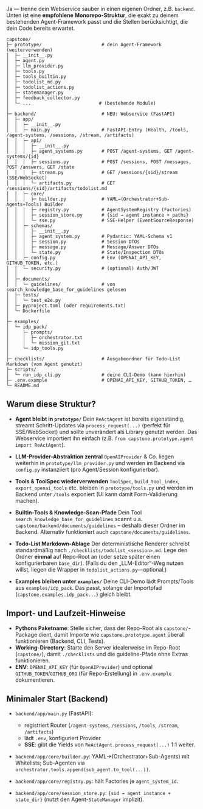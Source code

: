 Ja — trenne dein Webservice sauber in einen eigenen Ordner, z.B. `backend`. Unten ist eine **empfohlene Monorepo-Struktur**, die exakt zu deinem bestehenden Agent-Framework passt und die Stellen berücksichtigt, die dein Code bereits erwartet.

```text
capstone/
├─ prototype/                      # dein Agent-Framework (weiterverwenden)
│  ├─ __init__.py
│  ├─ agent.py
│  ├─ llm_provider.py
│  ├─ tools.py
│  ├─ tools_builtin.py
│  ├─ todolist_md.py
│  ├─ todolist_actions.py
│  ├─ statemanager.py
│  ├─ feedback_collector.py
│  └─ ...                         # (bestehende Module)
│
├─ backend/                        # NEU: Webservice (FastAPI)
│  ├─ app/
│  │  ├─ __init__.py
│  │  ├─ main.py                   # FastAPI-Entry (Health, /tools, /agent-systems, /sessions, /stream, /artifacts)
│  │  ├─ api/
│  │  │  ├─ __init__.py
│  │  │  ├─ agent_systems.py       # POST /agent-systems, GET /agent-systems/{id}
│  │  │  ├─ sessions.py            # POST /sessions, POST /messages, POST /answers, GET /state
│  │  │  ├─ stream.py              # GET /sessions/{sid}/stream (SSE/WebSocket)
│  │  │  └─ artifacts.py           # GET /sessions/{sid}/artifacts/todolist.md
│  │  ├─ core/
│  │  │  ├─ builder.py             # YAML→(Orchestrator+Sub-Agents+Tools) Builder
│  │  │  ├─ registry.py            # AgentSystemRegistry (Factories)
│  │  │  ├─ session_store.py       # {sid → agent instance + paths}
│  │  │  └─ sse.py                 # SSE-Helper (EventSourceResponse)
│  │  ├─ schemas/
│  │  │  ├─ __init__.py
│  │  │  ├─ agent_system.py        # Pydantic: YAML-Schema v1
│  │  │  ├─ session.py             # Session DTOs
│  │  │  ├─ message.py             # Message/Answer DTOs
│  │  │  └─ state.py               # State/Inspection DTOs
│  │  ├─ config.py                 # Env (OPENAI_API_KEY, GITHUB_TOKEN, etc.)
│  │  └─ security.py               # (optional) Auth/JWT
│  │
│  ├─ documents/
│  │  └─ guidelines/               # von search_knowledge_base_for_guidelines gelesen
│  ├─ tests/
│  │  └─ test_e2e.py
│  ├─ pyproject.toml (oder requirements.txt)
│  └─ Dockerfile
│
├─ examples/
│  └─ idp_pack/
│     ├─ prompts/
│     │  ├─ orchestrator.txt
│     │  └─ mission_git.txt
│     └─ idp_tools.py
│
├─ checklists/                     # Ausgabeordner für Todo-List Markdown (vom Agent genutzt)
├─ scripts/
│  └─ run_idp_cli.py               # deine CLI-Demo (kann hierhin)
├─ .env.example                    # OPENAI_API_KEY, GITHUB_TOKEN, …
└─ README.md
```

## Warum diese Struktur?

* **Agent bleibt in `prototype/`**
  Dein `ReActAgent` ist bereits eigenständig, streamt Schritt-Updates via `process_request(...)` (perfekt für SSE/WebSocket) und sollte unverändert als Library genutzt werden. Das Webservice importiert ihn einfach (z.B. `from capstone.prototype.agent import ReActAgent`).&#x20;

* **LLM-Provider-Abstraktion zentral**
  `OpenAIProvider` & Co. liegen weiterhin in `prototype/llm_provider.py` und werden im Backend via `config.py` instanziiert (pro Agent/Session konfigurierbar).&#x20;

* **Tools & ToolSpec wiederverwenden**
  `ToolSpec`, `build_tool_index`, `export_openai_tools` etc. bleiben in `prototype/tools.py` und werden im Backend unter `/tools` exponiert (UI kann damit Form-Validierung machen).&#x20;

* **Builtin-Tools & Knowledge-Scan-Pfade**
  Dein Tool `search_knowledge_base_for_guidelines` scannt u.a. `capstone/backend/documents/guidelines` – deshalb dieser Ordner im Backend. Alternativ funktioniert auch `capstone/documents/guidelines`.&#x20;

* **Todo-List Markdown-Ablage**
  Der deterministische Renderer schreibt standardmäßig nach `./checklists/todolist_<session>.md`. Lege den Ordner **einmal** auf Repo-Root an (oder setze später einen konfigurierbaren `base_dir`).&#x20;
  (Falls du den „LLM-Editor“-Weg nutzen willst, liegen die Wrapper in `todolist_actions.py`—optional.)&#x20;

* **Examples bleiben unter `examples/`**
  Deine CLI-Demo lädt Prompts/Tools aus `examples/idp_pack`. Das passt, solange der Importpfad (`capstone.examples.idp_pack...`) gleich bleibt.&#x20;

## Import- und Laufzeit-Hinweise

* **Pythons Paketname**: Stelle sicher, dass der Repo-Root als `capstone/`-Package dient, damit Importe wie `capstone.prototype.agent` überall funktionieren (Backend, CLI, Tests).
* **Working-Directory**: Starte den Server idealerweise im Repo-Root (`capstone/`), damit `./checklists` und die guideline-Pfade ohne Extras funktionieren. &#x20;
* **ENV**: `OPENAI_API_KEY` (für `OpenAIProvider`) und optional `GITHUB_TOKEN`/`GITHUB_ORG` (für Repo-Erstellung) in `.env.example` dokumentieren. &#x20;

## Minimaler Start (Backend)

* `backend/app/main.py` (FastAPI):

  * registriert Router (`/agent-systems`, `/sessions`, `/tools`, `/stream`, `/artifacts`)
  * lädt `.env`, konfiguriert Provider
  * **SSE**: gibt die Yields von `ReActAgent.process_request(...)` 1:1 weiter.&#x20;
* `backend/app/core/builder.py`: YAML→(Orchestrator+Sub-Agents) mit Whitelists; Sub-Agenten via `orchestrator.tools.append(sub_agent.to_tool(...))`.&#x20;
* `backend/app/core/registry.py`: hält Factories je `agent_system_id`.
* `backend/app/core/session_store.py`: `{sid → agent instance + state_dir}` (nutzt den Agent-`StateManager` implizit).&#x20;
